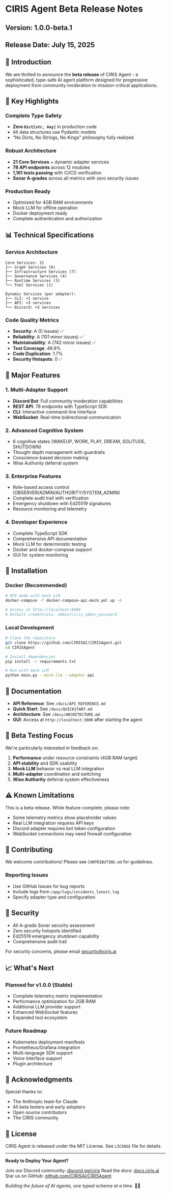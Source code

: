 # CIRIS Agent Beta Release Notes
## Version: 1.0.0-beta.1
## Release Date: July 15, 2025

## 🎉 Introduction

We are thrilled to announce the **beta release** of CIRIS Agent - a sophisticated, type-safe AI agent platform designed for progressive deployment from community moderation to mission-critical applications.

## 🌟 Key Highlights

### Complete Type Safety
- **Zero `Dict[str, Any]`** in production code
- All data structures use Pydantic models
- "No Dicts, No Strings, No Kings" philosophy fully realized

### Robust Architecture
- **21 Core Services** + dynamic adapter services
- **78 API endpoints** across 12 modules
- **1,161 tests passing** with CI/CD verification
- **Sonar A-grades** across all metrics with zero security issues

### Production Ready
- Optimized for 4GB RAM environments
- Mock LLM for offline operation
- Docker deployment ready
- Complete authentication and authorization

## 📊 Technical Specifications

### Service Architecture
```
Core Services: 21
├── Graph Services (6)
├── Infrastructure Services (7)
├── Governance Services (4)
├── Runtime Services (3)
└── Tool Services (1)

Dynamic Services (per adapter):
├── CLI: +1 service
├── API: +3 services
└── Discord: +3 services
```

### Code Quality Metrics
- **Security**: A (0 issues) ✅
- **Reliability**: A (101 minor issues) ✅
- **Maintainability**: A (742 minor issues) ✅
- **Test Coverage**: 46.9%
- **Code Duplication**: 1.7%
- **Security Hotspots**: 0 ✅

## 🚀 Major Features

### 1. Multi-Adapter Support
- **Discord Bot**: Full community moderation capabilities
- **REST API**: 78 endpoints with TypeScript SDK
- **CLI**: Interactive command-line interface
- **WebSocket**: Real-time bidirectional communication

### 2. Advanced Cognitive System
- 6 cognitive states (WAKEUP, WORK, PLAY, DREAM, SOLITUDE, SHUTDOWN)
- Thought depth management with guardrails
- Conscience-based decision making
- Wise Authority deferral system

### 3. Enterprise Features
- Role-based access control (OBSERVER/ADMIN/AUTHORITY/SYSTEM_ADMIN)
- Complete audit trail with verification
- Emergency shutdown with Ed25519 signatures
- Resource monitoring and telemetry

### 4. Developer Experience
- Complete TypeScript SDK
- Comprehensive API documentation
- Mock LLM for deterministic testing
- Docker and docker-compose support
- GUI for system monitoring

## 🔧 Installation

### Docker (Recommended)
```bash
# API mode with mock LLM
docker-compose -f docker-compose-api-mock.yml up -d

# Access at http://localhost:8080
# Default credentials: admin/ciris_admin_password
```

### Local Development
```bash
# Clone the repository
git clone https://github.com/CIRISAI/CIRISAgent.git
cd CIRISAgent

# Install dependencies
pip install -r requirements.txt

# Run with mock LLM
python main.py --mock-llm --adapter api
```

## 📖 Documentation

- **API Reference**: See `/docs/API_REFERENCE.md`
- **Quick Start**: See `/docs/QUICKSTART.md`
- **Architecture**: See `/docs/ARCHITECTURE.md`
- **GUI**: Access at `http://localhost:3000` after starting the agent

## 🧪 Beta Testing Focus

We're particularly interested in feedback on:

1. **Performance** under resource constraints (4GB RAM target)
2. **API stability** and SDK usability
3. **Mock LLM** behavior vs real LLM integration
4. **Multi-adapter** coordination and switching
5. **Wise Authority** deferral system effectiveness

## ⚠️ Known Limitations

This is a beta release. While feature-complete, please note:

- Some telemetry metrics show placeholder values
- Real LLM integration requires API keys
- Discord adapter requires bot token configuration
- WebSocket connections may need firewall configuration

## 🤝 Contributing

We welcome contributions! Please see `CONTRIBUTING.md` for guidelines.

### Reporting Issues
- Use GitHub Issues for bug reports
- Include logs from `/app/logs/incidents_latest.log`
- Specify adapter type and configuration

## 🔐 Security

- All A-grade Sonar security assessment
- Zero security hotspots identified
- Ed25519 emergency shutdown capability
- Comprehensive audit trail

For security concerns, please email security@ciris.ai

## 📈 What's Next

### Planned for v1.0.0 (Stable)
- Complete telemetry metric implementation
- Performance optimization for 2GB RAM
- Additional LLM provider support
- Enhanced WebSocket features
- Expanded tool ecosystem

### Future Roadmap
- Kubernetes deployment manifests
- Prometheus/Grafana integration
- Multi-language SDK support
- Voice interface support
- Plugin architecture

## 🙏 Acknowledgments

Special thanks to:
- The Anthropic team for Claude
- All beta testers and early adopters
- Open source contributors
- The CIRIS community

## 📝 License

CIRIS Agent is released under the MIT License. See `LICENSE` file for details.

---

**Ready to Deploy Your Agent?**

Join our Discord community: [discord.gg/ciris](https://discord.gg/ciris)
Read the docs: [docs.ciris.ai](https://docs.ciris.ai)
Star us on GitHub: [github.com/CIRISAI/CIRISAgent](https://github.com/CIRISAI/CIRISAgent)

*Building the future of AI agents, one typed schema at a time.* 🤖✨
